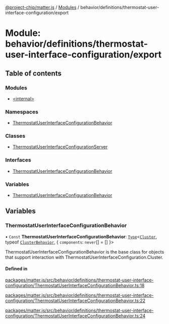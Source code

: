 [@project-chip/matter.js](../README.md) / [Modules](../modules.md) / behavior/definitions/thermostat-user-interface-configuration/export

# Module: behavior/definitions/thermostat-user-interface-configuration/export

## Table of contents

### Modules

- [\<internal\>](behavior_definitions_thermostat_user_interface_configuration_export._internal_.md)

### Namespaces

- [ThermostatUserInterfaceConfigurationBehavior](behavior_definitions_thermostat_user_interface_configuration_export.ThermostatUserInterfaceConfigurationBehavior.md)

### Classes

- [ThermostatUserInterfaceConfigurationServer](../classes/behavior_definitions_thermostat_user_interface_configuration_export.ThermostatUserInterfaceConfigurationServer.md)

### Interfaces

- [ThermostatUserInterfaceConfigurationBehavior](../interfaces/behavior_definitions_thermostat_user_interface_configuration_export.ThermostatUserInterfaceConfigurationBehavior-1.md)

### Variables

- [ThermostatUserInterfaceConfigurationBehavior](behavior_definitions_thermostat_user_interface_configuration_export.md#thermostatuserinterfaceconfigurationbehavior)

## Variables

### ThermostatUserInterfaceConfigurationBehavior

• `Const` **ThermostatUserInterfaceConfigurationBehavior**: [`Type`](../interfaces/behavior_cluster_export.ClusterBehavior.Type.md)\<[`Cluster`](../interfaces/cluster_export.ThermostatUserInterfaceConfiguration.Cluster.md), typeof [`ClusterBehavior`](behavior_cluster_export.ClusterBehavior.md), \{ `components`: `never`[] = [] }\>

ThermostatUserInterfaceConfigurationBehavior is the base class for objects that support interaction with ThermostatUserInterfaceConfiguration.Cluster.

#### Defined in

[packages/matter.js/src/behavior/definitions/thermostat-user-interface-configuration/ThermostatUserInterfaceConfigurationBehavior.ts:18](https://github.com/project-chip/matter.js/blob/3adaded6/packages/matter.js/src/behavior/definitions/thermostat-user-interface-configuration/ThermostatUserInterfaceConfigurationBehavior.ts#L18)

[packages/matter.js/src/behavior/definitions/thermostat-user-interface-configuration/ThermostatUserInterfaceConfigurationBehavior.ts:22](https://github.com/project-chip/matter.js/blob/3adaded6/packages/matter.js/src/behavior/definitions/thermostat-user-interface-configuration/ThermostatUserInterfaceConfigurationBehavior.ts#L22)

[packages/matter.js/src/behavior/definitions/thermostat-user-interface-configuration/ThermostatUserInterfaceConfigurationBehavior.ts:24](https://github.com/project-chip/matter.js/blob/3adaded6/packages/matter.js/src/behavior/definitions/thermostat-user-interface-configuration/ThermostatUserInterfaceConfigurationBehavior.ts#L24)
